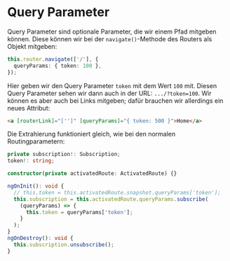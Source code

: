 # Query Parameter

Query Parameter sind optionale Parameter, die wir einem Pfad mitgeben können. Diese können wir bei der `navigate()`-Methode des Routers als Objekt mitgeben:

````Typescript
this.router.navigate(['/'], { 
  queryParams: { token: 100 },
});
````

Hier geben wir den Query Parameter `token` mit dem Wert `100` mit. Diesen Query Parameter sehen wir dann auch in der URL: `.../?token=100`. Wir können es aber auch bei Links mitgeben; dafür brauchen wir allerdings ein neues Attribut:

````HTML
<a [routerLink]="['']" [queryParams]="{ token: 500 }">Home</a>
````

Die Extrahierung funktioniert gleich, wie bei den normalen Routingparametern:

````Typescript
private subscription!: Subscription;
token!: string;

constructor(private activatedRoute: ActivatedRoute) {}

ngOnInit(): void {
  // this.token = this.activatedRoute.snapshot.queryParams['token'];
  this.subscription = this.activatedRoute.queryParams.subscribe(
    (queryParams) => {
      this.token = queryParams['token'];
    }
  );
}
ngOnDestroy(): void {
  this.subscription.unsubscribe();
}
````